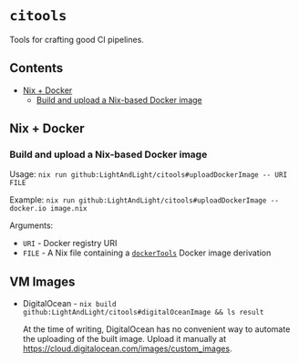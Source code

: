 <!-- omit in toc -->
# `citools`

Tools for crafting good CI pipelines.

<!-- omit in toc -->
## Contents

* [Nix + Docker](#nix--docker)
  * [Build and upload a Nix-based Docker image](#build-and-upload-a-nix-based-docker-image)

## Nix + Docker

### Build and upload a Nix-based Docker image

Usage: `nix run github:LightAndLight/citools#uploadDockerImage -- URI FILE`

Example: `nix run github:LightAndLight/citools#uploadDockerImage -- docker.io image.nix`

Arguments:

* `URI` - Docker registry URI
* `FILE` - A Nix file containing a
  [`dockerTools`](https://nixos.org/manual/nixpkgs/stable/#sec-pkgs-dockerTools) Docker image derivation
  
## VM Images

* DigitalOcean - `nix build github:LightAndLight/citools#digitalOceanImage && ls result`

  At the time of writing, DigitalOcean has no convenient way to automate the uploading of the built image.
  Upload it manually at <https://cloud.digitalocean.com/images/custom_images>.